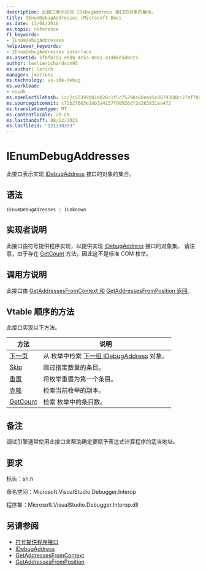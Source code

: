 ```yaml
---
description: 此接口表示实现 IDebugAddress 接口的对象的集合。
title: IEnumDebugAddresses |Microsoft Docs
ms.date: 11/04/2016
ms.topic: reference
f1_keywords:
- IEnumDebugAddresses
helpviewer_keywords:
- IEnumDebugAddresses interface
ms.assetid: 5f6f6751-e6d8-4c5a-8e81-414b6e5d8cc5
author: leslierichardson95
ms.author: lerich
manager: jmartens
ms.technology: vs-ide-debug
ms.workload:
- vssdk
ms.openlocfilehash: 1cc2c55399b81d026c1f5c7529bc68ea45c807938bbc27ef784842a8e230bd83
ms.sourcegitcommit: c72b2f603e1eb3a4157f00926df2e263831ea472
ms.translationtype: MT
ms.contentlocale: zh-CN
ms.lasthandoff: 08/12/2021
ms.locfileid: "121338353"
---
```

# <a name="ienumdebugaddresses"></a>IEnumDebugAddresses
此接口表示实现 [IDebugAddress](../../../extensibility/debugger/reference/idebugaddress.md) 接口的对象的集合。

## <a name="syntax"></a>语法

```
IEnumDebugAdresses : IUnknown
```

## <a name="notes-for-implementers"></a>实现者说明
 此接口由符号提供程序实现，以提供实现 [IDebugAddress](../../../extensibility/debugger/reference/idebugaddress.md) 接口的对象集。 请注意，由于存在 [GetCount](../../../extensibility/debugger/reference/ienumdebugaddresses-getcount.md) 方法，因此这不是标准 COM 枚举。

## <a name="notes-for-callers"></a>调用方说明
 此接口由 [GetAddressesFromContext 和](../../../extensibility/debugger/reference/idebugsymbolprovider-getaddressesfromcontext.md) [GetAddressesFromPosition 返回](../../../extensibility/debugger/reference/idebugsymbolprovider-getaddressesfromposition.md)。

## <a name="methods-in-vtable-order"></a>Vtable 顺序的方法
 此接口实现以下方法。

|方法|说明|
|------------|-----------------|
|[下一页](../../../extensibility/debugger/reference/ienumdebugaddresses-next.md)|从 枚举中检索 [下一组 IDebugAddress](../../../extensibility/debugger/reference/idebugaddress.md) 对象。|
|[Skip](../../../extensibility/debugger/reference/ienumdebugaddresses-skip.md)|跳过指定数量的条目。|
|[重置](../../../extensibility/debugger/reference/ienumdebugaddresses-reset.md)|将枚举重置为第一个条目。|
|[克隆](../../../extensibility/debugger/reference/ienumdebugaddresses-clone.md)|检索当前枚举的副本。|
|[GetCount](../../../extensibility/debugger/reference/ienumdebugaddresses-getcount.md)|检索 枚举中的条目数。|

## <a name="remarks"></a>备注
 调试引擎通常使用此接口来帮助确定要赋予表达式计算程序的适当地址。

## <a name="requirements"></a>要求
 标头：sh.h

 命名空间：Microsoft.VisualStudio.Debugger.Interop

 程序集：Microsoft.VisualStudio.Debugger.Interop.dll

## <a name="see-also"></a>另请参阅
- [符号提供程序接口](../../../extensibility/debugger/reference/symbol-provider-interfaces.md)
- [IDebugAddress](../../../extensibility/debugger/reference/idebugaddress.md)
- [GetAddressesFromContext](../../../extensibility/debugger/reference/idebugsymbolprovider-getaddressesfromcontext.md)
- [GetAddressesFromPosition](../../../extensibility/debugger/reference/idebugsymbolprovider-getaddressesfromposition.md)
